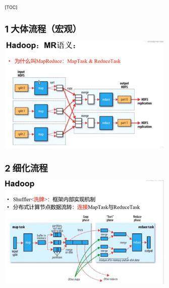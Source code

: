 [TOC]

# 1 大体流程（宏观）

![image-20200329165202360](picture/image-20200329165202360.png)

# 2 细化流程

![image-20200329165246635](picture/image-20200329165246635.png)

















